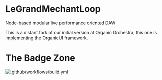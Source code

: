 # LeGrandMechantLoop
Node-based modular live performance oriented DAW

This is a distant fork of our initial version at Organic Orchestra, this one is implementing the OrganicUI framework.


# The Badge Zone
![.github/workflows/build.yml](https://github.com/benkuper/LeGrandMechantLoop/workflows/.github/workflows/build.yml/badge.svg)